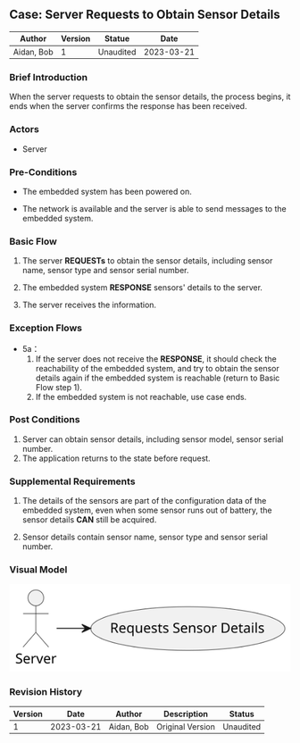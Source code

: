 ## Case: Server Requests to Obtain Sensor Details

| Author     | Version | Statue    | Date       |
| ---------- | ------- | --------- | ---------- |
| Aidan, Bob | 1       | Unaudited | 2023-03-21 |

### Brief Introduction

When the server requests to obtain the sensor details, the process begins, it ends when the server confirms the response has been received. 

### Actors

- Server

### Pre-Conditions

- The embedded system has been powered on.

- The network is available and the server is able to send messages to the embedded system.

### Basic Flow

1. The server **REQUESTs** to obtain the sensor details, including sensor name, sensor type and sensor serial number.

2. The embedded system  **RESPONSE** sensors' details to the server.
2. The server receives the information.

### Exception Flows

- 5a：
  1. If the server does not receive the **RESPONSE**, it should check the reachability of the embedded system, and try to obtain the sensor details again if the embedded system is reachable (return to Basic Flow step 1).
  2. If the embedded system is not reachable, use case ends.

### Post Conditions

1. Server can obtain sensor details, including sensor model, sensor serial number.
2. The application returns to the state before request.

### Supplemental Requirements

1. The details of the sensors are part of the configuration data of the embedded system, even when some sensor runs out of battery, the sensor details **CAN** still be acquired.

2. Sensor details contain sensor name, sensor type and sensor serial number.

### Visual Model

<img src="./Server Requests Sensor Details.svg" style="zoom:150%;" />

### Revision History

| Version | Date       | Author     | Description      | Status    |
| ------- | ---------- | ---------- | ---------------- | --------- |
| 1       | 2023-03-21 | Aidan, Bob | Original Version | Unaudited |
